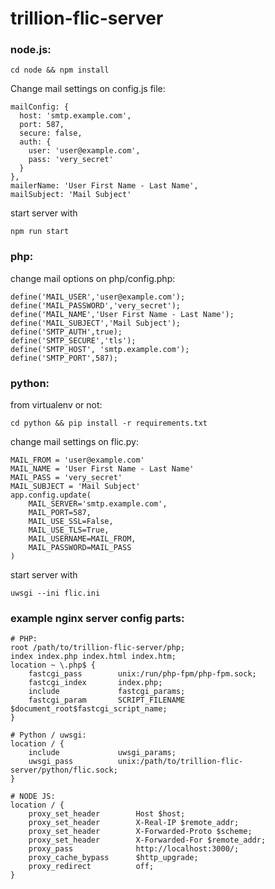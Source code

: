 # trillion-flic-server

  ### node.js:
    cd node && npm install
  Change mail settings on config.js file:

    mailConfig: {
      host: 'smtp.example.com',
      port: 587,
      secure: false,
      auth: {
        user: 'user@example.com',
        pass: 'very_secret'
      }
    },
    mailerName: 'User First Name - Last Name',
    mailSubject: 'Mail Subject'

  start server with
    
    npm run start

  ### php:
  change mail options on php/config.php:

    define('MAIL_USER','user@example.com');
    define('MAIL_PASSWORD','very_secret');
    define('MAIL_NAME','User First Name - Last Name');
    define('MAIL_SUBJECT','Mail Subject');
    define('SMTP_AUTH',true);
    define('SMTP_SECURE','tls');
    define('SMTP_HOST', 'smtp.example.com');
    define('SMTP_PORT',587);
    
  ### python:
  from virtualenv or not:
  
    cd python && pip install -r requirements.txt
  change mail settings on flic.py:
  
    MAIL_FROM = 'user@example.com'
    MAIL_NAME = 'User First Name - Last Name'
    MAIL_PASS = 'very_secret'
    MAIL_SUBJECT = 'Mail Subject'
    app.config.update(
        MAIL_SERVER='smtp.example.com',
        MAIL_PORT=587,
        MAIL_USE_SSL=False,
        MAIL_USE_TLS=True,
        MAIL_USERNAME=MAIL_FROM,
        MAIL_PASSWORD=MAIL_PASS
    )
  
  start server with
  
    uwsgi --ini flic.ini
  
    
  ### example nginx server config parts:
  
    # PHP:
    root /path/to/trillion-flic-server/php;
    index index.php index.html index.htm;
    location ~ \.php$ {
        fastcgi_pass        unix:/run/php-fpm/php-fpm.sock;
        fastcgi_index       index.php;
        include             fastcgi_params;
        fastcgi_param       SCRIPT_FILENAME $document_root$fastcgi_script_name;
    }	
    
    # Python / uwsgi:	
    location / {
        include             uwsgi_params;
        uwsgi_pass          unix:/path/to/trillion-flic-server/python/flic.sock;
    }
    
    # NODE JS:
    location / {
        proxy_set_header        Host $host;
        proxy_set_header        X-Real-IP $remote_addr;
        proxy_set_header        X-Forwarded-Proto $scheme;
        proxy_set_header        X-Forwarded-For $remote_addr;
        proxy_pass              http://localhost:3000/;
        proxy_cache_bypass      $http_upgrade;
        proxy_redirect          off;
    }
  
